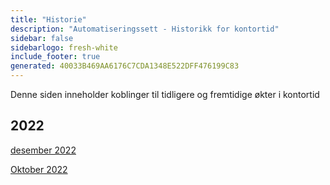 ```yaml
---
title: "Historie"
description: "Automatiseringssett - Historikk for kontortid"
sidebar: false
sidebarlogo: fresh-white
include_footer: true
generated: 40033B469AA6176C7CDA1348E522DFF476199C83
---
```


Denne siden inneholder koblinger til tidligere og fremtidige økter i kontortid

## 2022

[desember 2022](/nb/office-hours/november-2022)

[Oktober 2022](/nb/office-hours/october-2022)
